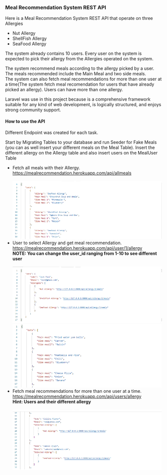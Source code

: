 <h3>Meal Recommendation System REST API</h3>
<p>Here is a Meal Recommendation System REST API that operate on three Allergies</p>
<ul>
<li>Nut Allergy</li>
<li>ShellFish Allergy</li>
<li>SeaFood Allergy</li>
</ul>
<p>
The system already contains 10 users. Every user on the system is expected to pick their allergy from the Allergies operated on the system.
</p>
<p>
The system recommend meals according to the allergy picked by a user. The meals recommended include the Main Meal and two side meals. <br> The system can also fetch meal recommendations for more than one user at a time(The system fetch meal recomendation for users that have already picked an allergy). Users can have more than one allergy. 
</p>
<p>Laravel was use in this project because is a comprehensive framework suitable for any kind of web development, is logically structured, and enjoys strong community support.</>

<h4>How to use the API</h4>
<p>Different Endpoint was created for each task.</p>
<p>Start by Migrating Tables to your database and run Seeder for Fake Meals (you can as well insert your different meals on the Meal Table). Insert the different allergy on the Allergy table and also insert users on the MealUser Table</p>
<ul>
<li>Fetch all meals with their Allergy. <br> <a href="https://mealrecommendation.herokuapp.com/api/allmeals">https://mealrecommendation.herokuapp.com/api/allmeals</a></li><br> 
<div>
<img src="image/allmeal.png">
</div>
<li>User to select Allergy and get meal recommendation. <br>  <a href="https://mealrecommendation.herokuapp.com/api/user/1/allergy">https://mealrecommendation.herokuapp.com/api/user/1/allergy</a> <br>  <b>NOTE: You can change the user_id ranging from 1-10 to see different user</b></li><br> 
<div>
<img src="image/user.png">
</div>
<div>
<img src="image/recomendation.png">
</div>
<li>Fetch meal recommendations for more than one user at a time. <br>  <a href="https://mealrecommendation.herokuapp.com/api/users/allergy">https://mealrecommendation.herokuapp.com/api/users/allergy</a> <br>  <b>Hint: Users and their different allergy </b></li> <br> 
<div>
<img src="image/selected.png">
</div>
</ul>
